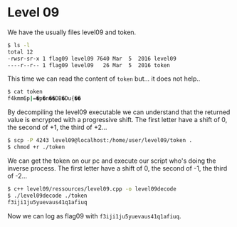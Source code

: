 # Level 09
We have the usually files level09 and token.
```sh
$ ls -l
total 12
-rwsr-sr-x 1 flag09 level09 7640 Mar  5  2016 level09
----r--r-- 1 flag09 level09   26 Mar  5  2016 token
```

This time we can read the content of `token` but... it does not help..
```sh
$ cat token
f4kmm6p|=�p�n��DB�Du{��
```

By decompiling the level09 executable we can understand that the returned value is encrypted with a progressive shift. The first letter have a shift of 0, the second of +1, the third of +2...

```sh
$ scp -P 4243 level09@localhost:/home/user/level09/token .
$ chmod +r ./token
```
We can get the token on our pc and execute our script who's doing the inverse process. The first letter have a shift of 0, the second of -1, the third of -2...

```sh
$ c++ level09/ressources/level09.cpp -o level09decode
$ ./level09decode ./token
f3iji1ju5yuevaus41q1afiuq
```

Now we can log as flag09 with `f3iji1ju5yuevaus41q1afiuq`.